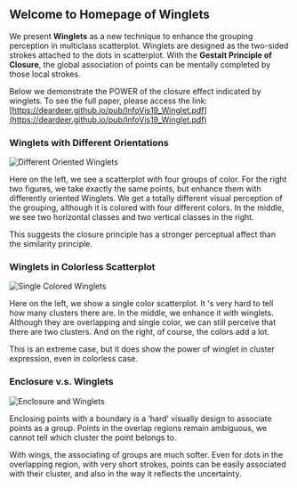 ## Welcome to Homepage of Winglets

We present **Winglets** as a new technique to enhance the grouping perception in multiclass scatterplot. Winglets are designed as the two-sided strokes attached to the dots in scatterplot. With the **Gestalt Principle of Closure**, the global association of points can be mentally completed by those local strokes. 

Below we demonstrate the POWER of the closure effect indicated by winglets. 
To see the full paper, please access the link: [https://deardeer.github.io/pub/InfoVis19_Winglet.pdf](https://deardeer.github.io/pub/InfoVis19_Winglet.pdf)

### Winglets with Different Orientations

![Different Oriented Winglets](
https://raw.githubusercontent.com/deardeer/Winglets/gh-pages/images/diff_orient.png)

Here on the left, we see a scatterplot with four groups of color. 
For the right two figures, we take exactly the same points, but enhance them with differently oriented Winglets.
We get a totally different visual perception of the grouping, although it is colored with four different colors.
In the middle, we see two horizontal classes and two vertical classes in the right. 

This suggests the closure principle has a stronger perceptual affect than the similarity principle.


### Winglets in Colorless Scatterplot

![Single Colored Winglets](
https://raw.githubusercontent.com/deardeer/Winglets/gh-pages/images/single_color.png)

Here on the left, we show a single color scatterplot. It 's very hard to tell how many clusters there are. 
In the middle, we enhance it with winglets. Although they are overlapping and single color, we can still perceive that there are two clusters. And on the right, of course, the colors add a lot.

This is an extreme case, but it does show the power of winglet in cluster expression, even in colorless case.

### Enclosure v.s. Winglets

![Enclosure and Winglets](
https://raw.githubusercontent.com/deardeer/Winglets/gh-pages/images/enclosure.png)

Enclosing points with a boundary is a ‘hard’ visually design to associate points as a group. Points in the overlap regions remain ambiguous, we cannot tell which cluster the point belongs to. 

With wings, the associating of groups are much softer. Even for dots in the overlapping region, with very short strokes, points can be easily associated with their cluster, and also in the way it reflects the uncertainty. 
